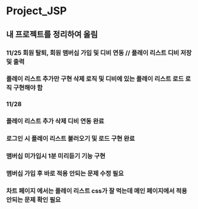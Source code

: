 # Project_JSP
## 내 프로젝트를 정리하여 올림

### 11/25 회원 탈퇴, 회원 맴버십 가입 및 디비 연동 // 플레이 리스트 디비 저장 및 출력
### 플레이 리스트 추가만 구현 삭제 로직 및 디비에 있는 플레이 리스트 로드 로직 구현해야 함

### 11/28 
### 플레이 리스트 추가 삭제 디비 연동 완료
### 로그인 시 플레이 리스트 불러오기 및 로드 구현 완료
### 맴버십 미가입시 1분 미리듣기 기능 구현
### 맴버십 가입 후 바로 적용 안되는 문제 수정 필요
### 차트 페이지 에서는 플레이 리스트 css가 잘 먹는데 메인 페이지에서 적용 안되는 문제 확인 필요
